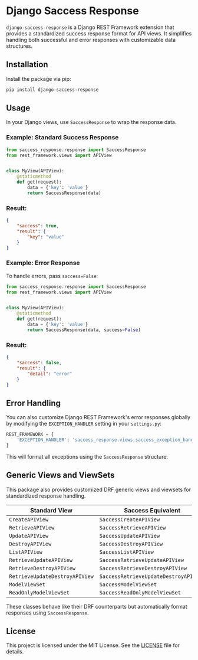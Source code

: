 # Django Saccess Response

`django-saccess-response` is a Django REST Framework extension that provides a standardized success response format for API views. It simplifies handling both successful and error responses with customizable data structures.

## Installation

Install the package via pip:

```bash
pip install django-saccess-response
```

## Usage

In your Django views, use `SaccessResponse` to wrap the response data.

### Example: Standard Success Response

```python
from saccess_response.response import SaccessResponse
from rest_framework.views import APIView


class MyView(APIView):
    @staticmethod
    def get(request):
        data = {'key': 'value'}
        return SaccessResponse(data)
```

### Result:

```json
{
    "saccess": true,
    "result": {
        "key": "value"
    }
}
```

### Example: Error Response

To handle errors, pass `saccess=False`:

```python
from saccess_response.response import SaccessResponse
from rest_framework.views import APIView


class MyView(APIView):
    @staticmethod
    def get(request):
        data = {'key': 'value'}
        return SaccessResponse(data, saccess=False)
```

### Result:

```json
{
    "saccess": false,
    "result": {
        "detail": "error"
    }
}
```

## Error Handling

You can also customize Django REST Framework's error responses globally by modifying the `EXCEPTION_HANDLER` setting in your `settings.py`:

```python
REST_FRAMEWORK = {
    'EXCEPTION_HANDLER': 'saccess_response.views.saccess_exception_handler'
}
```

This will format all exceptions using the `SaccessResponse` structure.

## Generic Views and ViewSets

This package also provides customized DRF generic views and viewsets for standardized response handling.

| Standard View                  | Saccess Equivalent                    |
|--------------------------------|---------------------------------------|
| `CreateAPIView`                | `SaccessCreateAPIView`                |
| `RetrieveAPIView`              | `SaccessRetrieveAPIView`              |
| `UpdateAPIView`                | `SaccessUpdateAPIView`                |
| `DestroyAPIView`               | `SaccessDestroyAPIView`               |
| `ListAPIView`                  | `SaccessListAPIView`                  |
| `RetrieveUpdateAPIView`        | `SaccessRetrieveUpdateAPIView`        |
| `RetrieveDestroyAPIView`       | `SaccessRetrieveDestroyAPIView`       |
| `RetrieveUpdateDestroyAPIView` | `SaccessRetrieveUpdateDestroyAPIView` |
| `ModelViewSet`                 | `SaccessModelViewSet`                 |
| `ReadOnlyModelViewSet`         | `SaccessReadOnlyModelViewSet`         |

These classes behave like their DRF counterparts but automatically format responses using `SaccessResponse`.

## License

This project is licensed under the MIT License. See the [LICENSE](./LICENSE) file for details.
